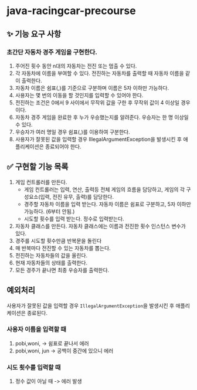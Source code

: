 # java-racingcar-precourse

## ✨ 기능 요구 사항

### 초간단 자동차 경주 게임을 구현한다.

1. 주어진 횟수 동안 n대의 자동차는 전진 또는 멈출 수 있다.
2. 각 자동차에 이름을 부여할 수 있다. 전진하는 자동차를 출력할 때 자동차 이름을 같이 출력한다.
3. 자동차 이름은 쉼표(,)를 기준으로 구분하며 이름은 5자 이하만 가능하다.
4. 사용자는 몇 번의 이동을 할 것인지를 입력할 수 있어야 한다.
5. 전진하는 조건은 0에서 9 사이에서 무작위 값을 구한 후 무작위 값이 4 이상일 경우이다.
6. 자동차 경주 게임을 완료한 후 누가 우승했는지를 알려준다. 우승자는 한 명 이상일 수 있다.
7. 우승자가 여러 명일 경우 쉼표(,)를 이용하여 구분한다.
8. 사용자가 잘못된 값을 입력할 경우 IllegalArgumentException을 발생시킨 후 애플리케이션은 종료되어야 한다.

## ✅ 구현할 기능 목록

1. 게임 컨트롤러를 만든다.
    - 게임 컨트롤러는 입력, 연산, 출력등 전체 게임의 흐름을 담당하고, 게임의 각 구성요소(입력, 전진 유무, 출력)를 담당한다.
    - 경주할 자동차 이름을 입력 받는다. 자동차 이름은 쉼표로 구분하고, 5자 이하만 가능하다. (6부터 안됨.)
    - 시도할 횟수를 입력 받는다. 정수로 입력받는다.
2. 자동차 클래스를 만든다. 자동차 클래스에는 이름과 전진한 횟수 인스턴스 변수가 있다.
3. 경주를 시도할 횟수만큼 반복문을 돌린다
4. 매 반복마다 전진할 수 있는 자동차를 뽑는다.
5. 전진하는 자동차들의 값을 올린다.
6. 현재 자동차들의 상태를 출력한다.
7. 모든 경주가 끝나면 최종 우승자를 출력한다.

## 예외처리

사용자가 잘못된 값을 입력할 경우 ``IllegalArgumentException``을 발생시킨 후 애플리케이션은 종료된다.

### 사용자 이름을 입력할 때

1. pobi,woni, -> 쉼표로 끝나서 에러
2. pobi,woni, jun -> 공백이 중간에 있으니 에러

### 시도 횟수를 입력할 때
1. 정수 값이 아닐 때 -> 에러 발생